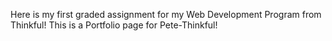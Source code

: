 Here is my first graded assignment for my Web Development Program from Thinkful!
This is a Portfolio page for Pete-Thinkful!
